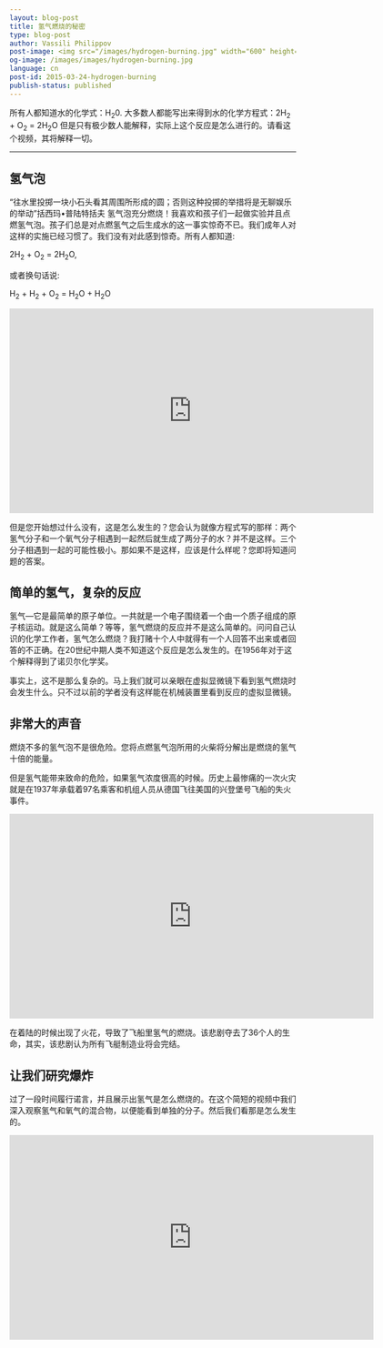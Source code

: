 ```yaml
---
layout: blog-post
title: 氢气燃烧的秘密
type: blog-post
author: Vassili Philippov
post-image: <img src="/images/hydrogen-burning.jpg" width="600" height="369" alt="氢气燃烧的秘密">
og-image: /images/images/hydrogen-burning.jpg
language: cn
post-id: 2015-03-24-hydrogen-burning
publish-status: published
---
```

所有人都知道水的化学式：H<sub>2</sub>0. 大多数人都能写出来得到水的化学方程式：2H<sub>2</sub> + O<sub>2</sub> = 2H<sub>2</sub>O
但是只有极少数人能解释，实际上这个反应是怎么进行的。请看这个视频，其将解释一切。

<!-- more -->

---

## 氢气泡

“往水里投掷一块小石头看其周围所形成的圆；否则这种投掷的举措将是无聊娱乐的举动”括西玛•普陆特括夫
氢气泡充分燃烧！我喜欢和孩子们一起做实验并且点燃氢气泡。孩子们总是对点燃氢气之后生成水的这一事实惊奇不已。我们成年人对这样的实施已经习惯了。我们没有对此感到惊奇。所有人都知道:


2H<sub>2</sub> + O<sub>2</sub> = 2H<sub>2</sub>O, 

或者换句话说: 

H<sub>2</sub> + H<sub>2</sub> + O<sub>2</sub> = H<sub>2</sub>O + H<sub>2</sub>O

<iframe width="640" height="360" src="http://www.youtube.com/embed/RuXXLjpc67c?rel=0" frameborder="0" allowfullscreen></iframe>
<br>

但是您开始想过什么没有，这是怎么发生的？您会认为就像方程式写的那样：两个氢气分子和一个氧气分子相遇到一起然后就生成了两分子的水？并不是这样。三个分子相遇到一起的可能性极小。那如果不是这样，应该是什么样呢？您即将知道问题的答案。

## 简单的氢气，复杂的反应

氢气—它是最简单的原子单位。一共就是一个电子围绕着一个由一个质子组成的原子核运动。就是这么简单？等等，氢气燃烧的反应并不是这么简单的。问问自己认识的化学工作者，氢气怎么燃烧？我打赌十个人中就得有一个人回答不出来或者回答的不正确。在20世纪中期人类不知道这个反应是怎么发生的。在1956年对于这个解释得到了诺贝尔化学奖。

事实上，这不是那么复杂的。马上我们就可以亲眼在虚拟显微镜下看到氢气燃烧时会发生什么。只不过以前的学者没有这样能在机械装置里看到反应的虚拟显微镜。

## 非常大的声音

燃烧不多的氢气泡不是很危险。您将点燃氢气泡所用的火柴将分解出是燃烧的氢气十倍的能量。

但是氢气能带来致命的危险，如果氢气浓度很高的时候。历史上最惨痛的一次火灾就是在1937年承载着97名乘客和机组人员从德国飞往美国的兴登堡号飞船的失火事件。

<iframe width="640" height="360" src="http://www.youtube.com/embed/Q7utL5HonSw?rel=0&start=98" frameborder="0" allowfullscreen></iframe>

在着陆的时候出现了火花，导致了飞船里氢气的燃烧。该悲剧夺去了36个人的生命，其实，该悲剧认为所有飞艇制造业将会完结。


## 让我们研究爆炸

过了一段时间履行诺言，并且展示出氢气是怎么燃烧的。在这个简短的视频中我们深入观察氢气和氧气的混合物，以便能看到单独的分子。然后我们看那是怎么发生的。

<iframe width="640" height="360" src="http://www.youtube.com/embed/YuqA_uojSJ4?rel=0" frameborder="0" allowfullscreen></iframe>

<br/>